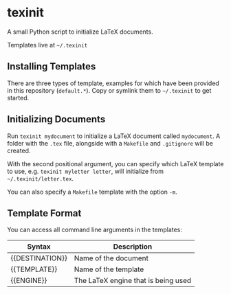 # texinit

A small Python script to initialize LaTeX documents.

Templates live at `~/.texinit`

## Installing Templates

There are three types of template, examples for which have been provided
in this repository (`default.*`).  Copy or symlink them to `~/.texinit`
to get started.

## Initializing Documents

Run `texinit mydocument` to initialize a LaTeX document called
`mydocument`.  A folder with the `.tex` file, alongside with a
`Makefile` and `.gitignore` will be created.

With the second positional argument, you can specify which LaTeX
template to use, e.g. `texinit myletter letter`, will initialize from
`~/.texinit/letter.tex`.

You can also specify a `Makefile` template with the option `-m`.

## Template Format

You can access all command line arguments in the templates:

|Syntax|Description|
|---|---|
|{{DESTINATION}}|Name of the document|
|{{TEMPLATE}}|Name of the template|
|{{ENGINE}}|The LaTeX engine that is being used|
